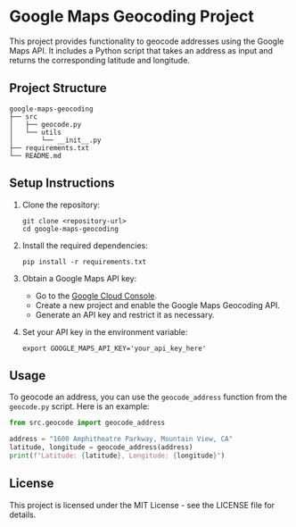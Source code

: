 # Google Maps Geocoding Project

This project provides functionality to geocode addresses using the Google Maps API. It includes a Python script that takes an address as input and returns the corresponding latitude and longitude.

## Project Structure

```
google-maps-geocoding
├── src
│   ├── geocode.py
│   └── utils
│       └── __init__.py
├── requirements.txt
└── README.md
```

## Setup Instructions

1. Clone the repository:
   ```
   git clone <repository-url>
   cd google-maps-geocoding
   ```

2. Install the required dependencies:
   ```
   pip install -r requirements.txt
   ```

3. Obtain a Google Maps API key:
   - Go to the [Google Cloud Console](https://console.cloud.google.com/).
   - Create a new project and enable the Google Maps Geocoding API.
   - Generate an API key and restrict it as necessary.

4. Set your API key in the environment variable:
   ```
   export GOOGLE_MAPS_API_KEY='your_api_key_here'
   ```

## Usage

To geocode an address, you can use the `geocode_address` function from the `geocode.py` script. Here is an example:

```python
from src.geocode import geocode_address

address = "1600 Amphitheatre Parkway, Mountain View, CA"
latitude, longitude = geocode_address(address)
print(f"Latitude: {latitude}, Longitude: {longitude}")
```

## License

This project is licensed under the MIT License - see the LICENSE file for details.